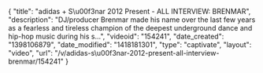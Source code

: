 {
    "title": "adidas + S\u00f3nar 2012 Present - ALL INTERVIEW: BRENMAR",
    "description": "DJ\/producer Brenmar made his name over the last few years as a fearless and tireless champion of the deepest underground dance and hip-hop music during his s...",
    "videoid": "154241",
    "date_created": "1398106879",
    "date_modified": "1418181301",
    "type": "captivate",
    "layout": "video",
    "url": "\/v\/adidas-s\u00f3nar-2012-present-all-interview-brenmar\/154241"
}